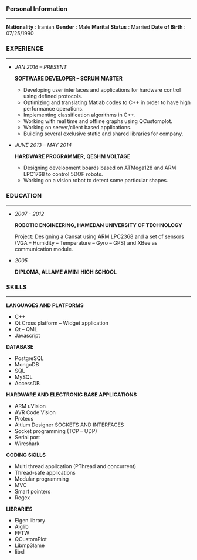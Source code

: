 <style type="text/css">
body{
 direction:ltr;
}
img{
    width: 200px;
    height: 200px;
}
</style>


### Personal Information

---

**Nationality**     : Iranian 
**Gender**          :  Male
**Marital Status**  : Married 
**Date of Birth**   : 07/25/1990 

### EXPERIENCE

---
- *JAN 2016 – PRESENT*

    **SOFTWARE DEVELOPER – SCRUM MASTER**
    
    - Developing user interfaces and applications for hardware control using defined protocols.
    - Optimizing and translating Matlab codes to C++ in order to have high performance operations.
    - Implementing classification algorithms in C++.
    - Working with real time and offline graphs using QCustomplot.
    - Working on server/client based applications.
    - Building several exclusive static and shared libraries for company.



- *JUNE 2013 –  MAY 2014*

    **HARDWARE PROGRAMMER, QESHM VOLTAGE**
    
    - Designing development boards based on ATMega128 and ARM LPC1768 to control 5DOF robots.
    - Working on a vision robot to detect some particular shapes.


### EDUCATION

---
- *2007 - 2012*

    **ROBOTIC ENGINEERING, HAMEDAN UNIVERSITY OF TECHNOLOGY**
    
    Project: Designing a Cansat using ARM LPC2368 and a set of sensors (VGA – Humidity – Temperature – Gyro – GPS) and XBee as communication module.

- *2005* 

    **DIPLOMA, ALLAME AMINI HIGH SCHOOL**


### SKILLS

---
**LANGUAGES AND PLATFORMS**
- C++
- Qt Cross platform – Widget application
- Qt – QML
- Javascript

**DATABASE**
- PostgreSQL
- MongoDB
- SQL
- MySQL
- AccessDB

**HARDWARE AND ELECTRONIC BASE APPLICATIONS**
- ARM uVision
- AVR Code Vision
- Proteus
- Altium Designer	SOCKETS AND INTERFACES
- Socket programming (TCP – UDP)
- Serial port
- Wireshark

**CODING SKILLS**
- Multi thread application (PThread and concurrent)
- Thread-safe applications
- Modular programming 
- MVC
- Smart pointers
- Regex

**LIBRARIES**
- Eigen library
- Alglib
- FFTW
- QCustomPlot
- Libmp3lame
- libxl 





